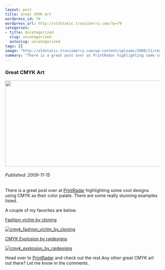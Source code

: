 ```yaml
--- 
layout: post
title: Great CMYK Art
wordpress_id: 79
wordpress_url: http://oldstatic.travisberry.com/?p=79
categories: 
- title: Uncategorized
  slug: uncategorized
  autoslug: uncategorized
tags: []
image: "http://oldstatic.travisberry.com/wp-content/uploads/2009/11/cmyklogo.jpg"
summary: "There is a great post over at PrintRadar highlighting some cool designs using CMYK as their color palate. There are some really stunning examples listed."
---
```

<article class="post clearfix">
  <h3>Great CMYK Art</h3>
  <a href="http://wow-dg.deviantart.com/art/cmyk-back-to-basics-42258028" class="postImageLink"><img src="http://oldstatic.travisberry.com/wp-content/uploads/2009/11/cmyklogo.jpg" alt="" class="thumbnail alignleft" width=640 height=280 /></a>
  <h6>Published: 2009-11-15</h6>

There is a great post over at [PrintRadar](http://www.printradar.com/2009/11/14/21-awesome-piece-of-digital-cmyk-art/) highlighting some cool designs using CMYK as their color palate. There are some really stunning examples listed.<!--more-->

A couple of my favorites are below.
<div class="clearfix"></div>

[Fashion victim by cloning](http://cloning.deviantart.com/art/Fashion-victim-52491862)

[![cmyk_fashion_victim_by_cloning](http://oldstatic.travisberry.com/wp-content/uploads/2009/11/cmyk_fashion_victim_by_cloning.jpg "cmyk_fashion_victim_by_cloning")](http://cloning.deviantart.com/art/Fashion-victim-52491862)

[CMYK Explosion by rajdesigns](http://rajdesigns.deviantart.com/art/CMYK-Explosion-83455797)

[![cmyk_explosion_by_rajdesigns](http://oldstatic.travisberry.com/wp-content/uploads/2009/11/cmyk_explosion_by_rajdesigns.jpg "cmyk_explosion_by_rajdesigns")](http://rajdesigns.deviantart.com/art/CMYK-Explosion-83455797)

Head over to [PrintRadar](http://www.printradar.com/2009/11/14/21-awesome-piece-of-digital-cmyk-art/) and check out the rest.Any other great CMYK art out there? Let me know in the comments.
</article>